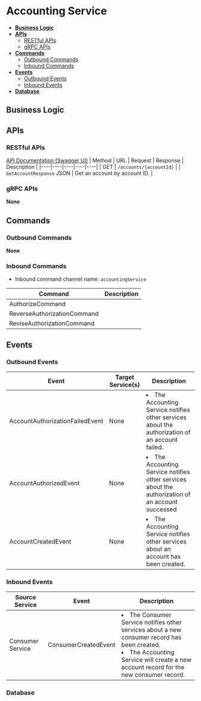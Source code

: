 # Accounting Service

- [**Business Logic**](#business-logic)
- [**APIs**](#apis)
   - [RESTful APIs](#restful-apis)
   - [gRPC APIs](#grpc-apis)
- [**Commands**](#commands)
   - [Outbound Commands](#outbound-commands)
   - [Inbound Commands](#inbound-commands)
- [**Events**](#events)
   - [Outbound Events](#outbound-events)
   - [Inbound Events](#inbound-events)
- [**Database**](#database)

## Business Logic

## APIs
### RESTful APIs
[API Documentation (Swagger UI)](http://localhost:8081/swagger-ui.html)
| Method | URL | Request | Response | Description | 
|----|----|----|----|----|
| GET | `/accounts/{accountId}` | | `GetAccountResponse` JSON | Get an account by account ID. |

### gRPC APIs
**None**

## Commands
### Outbound Commands
**None**

### Inbound Commands
- Inbound command channel name: `accountingService`

| Command | Description |
|-----|----|
| AuthorizeCommand | |
| ReverseAuthorizationCommand | |
| ReviseAuthorizationCommand | |

## Events
### Outbound Events

| Event | Target Service(s) | Description |
|----|----|----|
| AccountAuthorizationFailedEvent | None | <li>The Accounting Service notifies other services about the authorization of an account failed. |
| AccountAuthorizedEvent | None | <li>The Accounting Service notifies other services about the authorization of an account successed |
| AccountCreatedEvent | None | <li>The Accounting Service notifies other services about an account has been created. |

### Inbound Events

| Source Service | Event | Description |
|----|----|----|
| Consumer Service | ConsumerCreatedEvent | <li>The Consumer Service notifies other services about a new consumer record has been created.<li>The Accounting Service will create a new account record for the new consumer record. |
   
### Database
